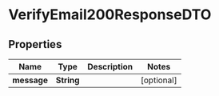 

# VerifyEmail200ResponseDTO


## Properties

| Name | Type | Description | Notes |
|------------ | ------------- | ------------- | -------------|
|**message** | **String** |  |  [optional] |



